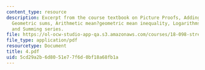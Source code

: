 ```yaml
---
content_type: resource
description: Excerpt from the course textbook on Picture Proofs, Adding odd numbers,
  Geometric sums, Arithmetic mean?geometric mean inequality, Logarithms, Geometry,
  and Summing series.
file: https://ol-ocw-studio-app-qa.s3.amazonaws.com/courses/18-098-street-fighting-mathematics-january-iap-2008/5cd29a2b6d8051e77f6d0bf18a68fb1a_4.pdf
file_type: application/pdf
resourcetype: Document
title: 4.pdf
uid: 5cd29a2b-6d80-51e7-7f6d-0bf18a68fb1a
---
```

